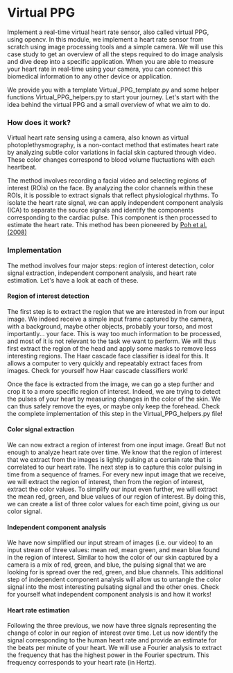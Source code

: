 # Virtual PPG

Implement a real-time virtual heart rate sensor, also called virtual PPG, using opencv. 
In this module, we implement a heart rate sensor from scratch using image processing tools and a simple camera. 
We will use this case study to get an overview of all the steps required to do image analysis and dive deep into a specific application. 
When you are able to measure your heart rate in real-time using your camera, you can connect this biomedical information to any other device or application.

We provide you with a template Virtual_PPG_template.py and some helper functions Virtual_PPG_helpers.py to start your journey. 
Let's start with the idea behind the virtual PPG and a small overview of what we aim to do.

### How does it work?
Virtual heart rate sensing using a camera, also known as virtual photoplethysmography, is a non-contact method that estimates heart rate by analyzing subtle color variations in facial skin captured through video. 
These color changes correspond to blood volume fluctuations with each heartbeat.

The method involves recording a facial video and selecting regions of interest (ROIs) on the face. 
By analyzing the color channels within these ROIs, it is possible to extract signals that reflect physiological rhythms. 
To isolate the heart rate signal, we can apply independent component analysis (ICA) to separate the source signals and identify the components corresponding to the cardiac pulse.
This component is then processed to estimate the heart rate.
This method has been pioneered by [Poh et al. (2008)](https://doi.org/10.1364/OE.18.010762)

### Implementation

The method involves four major steps: region of interest detection, color signal extraction, independent component analysis, and heart rate estimation.
Let's have a look at each of these.

#### Region of interest detection
The first step is to extract the region that we are interested in from our input image. 
We indeed receive a simple input frame captured by the camera, with a background, maybe other objects, probably your torso, and most importantly... your face.
This is way too much information to be processed, and most of it is not relevant to the task we want to perform.
We will thus first extract the region of the head and apply some masks to remove less interesting regions.
The Haar cascade face classifier is ideal for this.
It allows a computer to very quickly and repeatably extract faces from images.
Check for yourself how Haar cascade classifiers work!

Once the face is extracted from the image, we can go a step further and crop it to a more specific region of interest.
Indeed, we are trying to detect the pulses of your heart by measuring changes in the color of the skin. 
We can thus safely remove the eyes, or maybe only keep the forehead.
Check the complete implementation of this step in the Virtual_PPG_helpers.py file!

#### Color signal extraction
We can now extract a region of interest from one input image. Great! But not enough to analyze heart rate over time.
We know that the region of interest that we extract from the images is lightly pulsing at a certain rate that is correlated to our heart rate.
The next step is to capture this color pulsing in time from a sequence of frames. 
For every new input image that we receive, we will extract the region of interest, then from the region of interest, extract the color values.
To simplify our input even further, we will extract the mean red, green, and blue values of our region of interest.
By doing this, we can create a list of three color values for each time point, giving us our color signal.

#### Independent component analysis
We have now simplified our input stream of images (i.e. our video) to an input stream of three values: mean red, mean green, and mean blue found in the region of interest.
Similar to how the color of our skin captured by a camera is a mix of red, green, and blue, the pulsing signal that we are looking for is spread over the red, green, and blue channels. 
This additional step of independent component analysis will allow us to untangle the color signal into the most interesting pulsating signal and the other ones.
Check for yourself what independent component analysis is and how it works!

#### Heart rate estimation
Following the three previous, we now have three signals representing the change of color in our region of interest over time. 
Let us now identify the signal corresponding to the human heart rate and provide an estimate for the beats per minute of your heart.
We will use a Fourier analysis to extract the frequency that has the highest power in the Fourier spectrum. 
This frequency corresponds to your heart rate (in Hertz).
